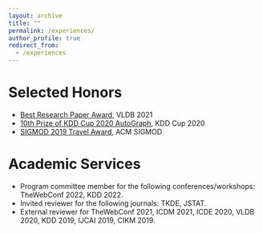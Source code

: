 ```yaml
---
layout: archive
title: ""
permalink: /experiences/
author_profile: true
redirect_from:
  - /experiences
---
```


Selected Honors
======
- [Best Research Paper Award](https://vldb.org/2021/?conference-awards), VLDB 2021
- [10th Prize of KDD Cup 2020 AutoGraph](https://www.4paradigm.com/competition/kddcup2020), KDD Cup 2020
- [SIGMOD 2019 Travel Award](https://sigmod2019.org/grants), ACM SIGMOD

Academic Services
======
- Program committee member for the following conferences/workshops: TheWebConf 2022, KDD 2022.
- Invited reviewer for the following journals: TKDE, JSTAT.
- External reviewer for TheWebConf 2021, ICDM 2021, ICDE 2020, VLDB 2020, KDD 2019, IJCAI 2019, CIKM 2019.

<!-- 
Education
======
- Doctor of Philosophy, [Nanyang Technological University](https://www.ntu.edu.sg), 2016-2020
- Bachelor of Engineering, [Beijing University of Posts and Telecommunications](https://english.bupt.edu.cn), 2011-2015

Work Experiences
======
- Research Fellow, [National University of Singapore](https://www.nus.edu.sg), May 2021 to Present
- Research Assistant, [Hamad Bin Khalifa University](https://www.hbku.edu.qa), Feb 2021 to May 2021
- Research Assistant, [Nanyang Technological University](https://www.ntu.edu.sg), Jun 2016 to Jan 2021
- Software Engineer, [Tencent, Inc.](https://www.tencent.com), Jul 2015 to Jun 2016
- Software Engineer Intern, [Baidu, Inc.](https://ir.baidu.com), Nov 2014 to Apr 2015 -->

<!-- Curriculum Vitae
======
<iframe src="https://renchi.ac.cn/files/CV.pdf" width="100%" height="500" frameborder="no" border="0" marginwidth="0" marginheight="0"></iframe> -->


